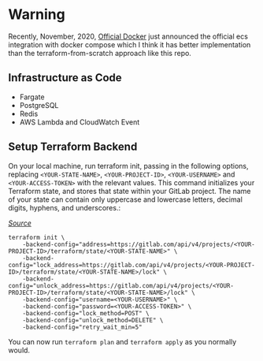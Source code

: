 # Warning
Recently, November, 2020, [Official Docker](https://docs.docker.com/cloud/ecs-integration/) just announced the official ecs integration with docker compose which I think it has better implementation than the terraform-from-scratch approach like this repo. 

## Infrastructure as Code

- Fargate
- PostgreSQL
- Redis
- AWS Lambda and CloudWatch Event

## Setup Terraform Backend

On your local machine, run terraform init, passing in the following options, replacing `<YOUR-STATE-NAME>`, `<YOUR-PROJECT-ID>`, `<YOUR-USERNAME>` and `<YOUR-ACCESS-TOKEN>` with the relevant values. This command initializes your Terraform state, and stores that state within your GitLab project. The name of your state can contain only uppercase and lowercase letters, decimal digits, hyphens, and underscores.:

_[Source](https://docs.gitlab.com/ee/user/infrastructure/terraform_state.html)_

```
terraform init \
    -backend-config="address=https://gitlab.com/api/v4/projects/<YOUR-PROJECT-ID>/terraform/state/<YOUR-STATE-NAME>" \
    -backend-config="lock_address=https://gitlab.com/api/v4/projects/<YOUR-PROJECT-ID>/terraform/state/<YOUR-STATE-NAME>/lock" \
    -backend-config="unlock_address=https://gitlab.com/api/v4/projects/<YOUR-PROJECT-ID>/terraform/state/<YOUR-STATE-NAME>/lock" \
    -backend-config="username=<YOUR-USERNAME>" \
    -backend-config="password=<YOUR-ACCESS-TOKEN>" \
    -backend-config="lock_method=POST" \
    -backend-config="unlock_method=DELETE" \
    -backend-config="retry_wait_min=5"
```

You can now run `terraform plan` and `terraform apply` as you normally would.
